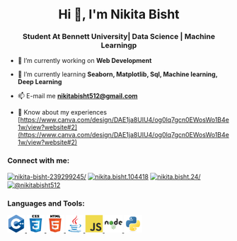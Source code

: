 <h1 align="center">Hi 👋, I'm Nikita Bisht</h1>
<h3 align="center">Student At Bennett University| Data Science | Machine Learningp</h3>

- 🔭 I’m currently working on **Web Development**

- 🌱 I’m currently learning **Seaborn, Matplotlib, Sql, Machine learning, Deep Learning**

- 📫 E-mail me **nikitabisht512@gmail.com**

- 📄 Know about my experiences [https://www.canva.com/design/DAE1ja8UIU4/og0lq7gcn0EWosWo1B4e1w/view?website#2](https://www.canva.com/design/DAE1ja8UIU4/og0lq7gcn0EWosWo1B4e1w/view?website#2)

<h3 align="left">Connect with me:</h3>
<p align="left">
<a href="https://linkedin.com/in/nikita-bisht-239299245/" target="blank"><img align="center" src="https://raw.githubusercontent.com/rahuldkjain/github-profile-readme-generator/master/src/images/icons/Social/linked-in-alt.svg" alt="nikita-bisht-239299245/" height="30" width="40" /></a>
<a href="https://fb.com/nikita.bisht.104418" target="blank"><img align="center" src="https://raw.githubusercontent.com/rahuldkjain/github-profile-readme-generator/master/src/images/icons/Social/facebook.svg" alt="nikita.bisht.104418" height="30" width="40" /></a>
<a href="https://instagram.com/nikita.bisht.24/" target="blank"><img align="center" src="https://raw.githubusercontent.com/rahuldkjain/github-profile-readme-generator/master/src/images/icons/Social/instagram.svg" alt="nikita.bisht.24/" height="30" width="40" /></a>
<a href="https://medium.com/@nikitabisht512" target="blank"><img align="center" src="https://raw.githubusercontent.com/rahuldkjain/github-profile-readme-generator/master/src/images/icons/Social/medium.svg" alt="@nikitabisht512" height="30" width="40" /></a>
</p>

<h3 align="left">Languages and Tools:</h3>
<p align="left"> <a href="https://www.w3schools.com/cpp/" target="_blank" rel="noreferrer"> <img src="https://raw.githubusercontent.com/devicons/devicon/master/icons/cplusplus/cplusplus-original.svg" alt="cplusplus" width="40" height="40"/> </a> <a href="https://www.w3schools.com/css/" target="_blank" rel="noreferrer"> <img src="https://raw.githubusercontent.com/devicons/devicon/master/icons/css3/css3-original-wordmark.svg" alt="css3" width="40" height="40"/> </a> <a href="https://www.w3.org/html/" target="_blank" rel="noreferrer"> <img src="https://raw.githubusercontent.com/devicons/devicon/master/icons/html5/html5-original-wordmark.svg" alt="html5" width="40" height="40"/> </a> <a href="https://www.java.com" target="_blank" rel="noreferrer"> <img src="https://raw.githubusercontent.com/devicons/devicon/master/icons/java/java-original.svg" alt="java" width="40" height="40"/> </a> <a href="https://developer.mozilla.org/en-US/docs/Web/JavaScript" target="_blank" rel="noreferrer"> <img src="https://raw.githubusercontent.com/devicons/devicon/master/icons/javascript/javascript-original.svg" alt="javascript" width="40" height="40"/> </a> <a href="https://nodejs.org" target="_blank" rel="noreferrer"> <img src="https://raw.githubusercontent.com/devicons/devicon/master/icons/nodejs/nodejs-original-wordmark.svg" alt="nodejs" width="40" height="40"/> </a> <a href="https://www.python.org" target="_blank" rel="noreferrer"> <img src="https://raw.githubusercontent.com/devicons/devicon/master/icons/python/python-original.svg" alt="python" width="40" height="40"/> </a> </p>

